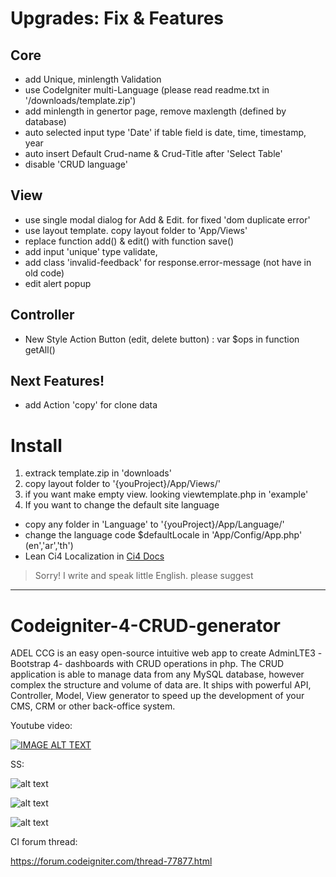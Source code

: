 # Upgrades: Fix & Features
## Core
- add Unique, minlength Validation 
- use CodeIgniter multi-Language (please read readme.txt in  '/downloads/template.zip')
- add minlength in genertor page, remove maxlength (defined by database)
- auto selected input type 'Date' if table field is date, time, timestamp, year
- auto insert Default Crud-name & Crud-Title after 'Select Table'
- disable 'CRUD language'

## View
- use single modal dialog for Add & Edit. for fixed 'dom duplicate error'
- use layout template. copy layout folder to 'App/Views'
- replace function add() & edit() with function save()
- add input 'unique' type validate,
- add class 'invalid-feedback' for response.error-message (not have in old code)
- edit alert popup

## Controller
- New Style Action Button (edit, delete button) : var $ops in function getAll() 

## Next Features!
- add Action 'copy' for clone data

# Install
1. extrack template.zip in 'downloads'
2. copy layout folder to '{youProject}/App/Views/'
3. if you want make empty view. looking viewtemplate.php in 'example'
4. If you want to change the default site language
- copy any folder in 'Language' to '{youProject}/App/Language/'
- change the language code $defaultLocale in 'App/Config/App.php' (en','ar','th')
- Lean Ci4 Localization in [Ci4 Docs](https://codeigniter4.github.io/userguide/outgoing/localization.html)


> Sorry! I write and speak little English. please suggest

---

# Codeigniter-4-CRUD-generator
ADEL CCG is an easy open-source intuitive web app to create AdminLTE3 -Bootstrap 4- dashboards with CRUD operations in php.
The CRUD application is able to manage data from any MySQL database, however complex the structure and volume of data are.
It ships with powerful API, Controller, Model, View generator to speed up the development of your CMS, CRM or other back-office system. 


Youtube video:

[![IMAGE ALT TEXT](https://i.imgur.com/ByT3TEN.png)](https://www.youtube.com/watch?v=Oge6rGn8FpI "ADEL Codeigniter 4 CRUD generator")

SS:

![alt text](https://i.imgur.com/6eQOlV9.png)

![alt text](https://i.imgur.com/Jb3gxs2.png)

![alt text](https://i.imgur.com/ppuMReh.png)

CI forum thread:

https://forum.codeigniter.com/thread-77877.html
